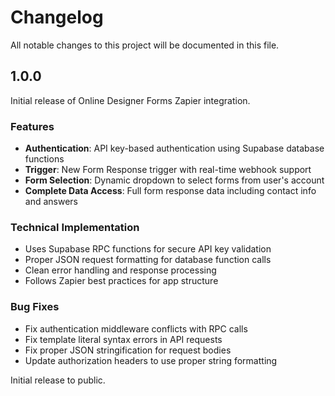 # Changelog

All notable changes to this project will be documented in this file.

## 1.0.0

Initial release of Online Designer Forms Zapier integration.

### Features

- **Authentication**: API key-based authentication using Supabase database functions
- **Trigger**: New Form Response trigger with real-time webhook support
- **Form Selection**: Dynamic dropdown to select forms from user's account
- **Complete Data Access**: Full form response data including contact info and answers

### Technical Implementation

- Uses Supabase RPC functions for secure API key validation
- Proper JSON request formatting for database function calls
- Clean error handling and response processing
- Follows Zapier best practices for app structure

### Bug Fixes

- Fix authentication middleware conflicts with RPC calls
- Fix template literal syntax errors in API requests
- Fix proper JSON stringification for request bodies
- Update authorization headers to use proper string formatting

Initial release to public.
